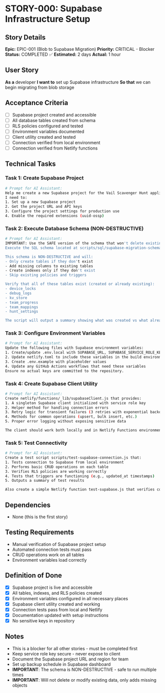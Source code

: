 # STORY-000: Supabase Infrastructure Setup

## Story Details
**Epic:** EPIC-001 (Blob to Supabase Migration)
**Priority:** CRITICAL - Blocker
**Status:** COMPLETED ✅
**Estimated:** 2 days
**Actual:** 1 hour

## User Story
**As a** developer
**I want to** set up Supabase infrastructure
**So that** we can begin migrating from blob storage

## Acceptance Criteria
- [ ] Supabase project created and accessible
- [ ] All database tables created from schema
- [ ] RLS policies configured and tested
- [ ] Environment variables documented
- [ ] Client utility created and tested
- [ ] Connection verified from local environment
- [ ] Connection verified from Netlify functions

## Technical Tasks

### Task 1: Create Supabase Project
```bash
# Prompt for AI Assistant:
Help me create a new Supabase project for the Vail Scavenger Hunt application.
I need to:
1. Set up a new Supabase project
2. Get the project URL and API keys
3. Configure the project settings for production use
4. Enable the required extensions (uuid-ossp)
```

### Task 2: Execute Database Schema (NON-DESTRUCTIVE)
```bash
# Prompt for AI Assistant:
IMPORTANT: Use the SAFE version of the schema that won't delete existing data!
Execute the SQL schema located at scripts/sql/supabase-migration-schema-safe.sql in my Supabase project.

This schema is NON-DESTRUCTIVE and will:
- Only create tables if they don't exist
- Add missing columns to existing tables
- Create indexes only if they don't exist
- Skip existing policies and triggers

Verify that all of these tables exist (created or already existing):
- device_locks
- debug_logs
- kv_store
- team_progress
- team_mappings
- hunt_settings

The script will output a summary showing what was created vs what already existed.
```

### Task 3: Configure Environment Variables
```bash
# Prompt for AI Assistant:
Update the following files with Supabase environment variables:
1. Create/update .env.local with SUPABASE_URL, SUPABASE_SERVICE_ROLE_KEY, SUPABASE_ANON_KEY
2. Update netlify.toml to include these variables in the build environment
3. Create .env.example with placeholder values
4. Update any GitHub Actions workflows that need these variables
Ensure no actual keys are committed to the repository.
```

### Task 4: Create Supabase Client Utility
```bash
# Prompt for AI Assistant:
Create netlify/functions/_lib/supabaseClient.js that provides:
1. A singleton Supabase client initialized with service role key
2. Helper method for handling connection errors
3. Retry logic for transient failures (3 retries with exponential backoff)
4. Methods for common operations (upsert, bulk insert, etc.)
5. Proper error logging without exposing sensitive data

The client should work both locally and in Netlify Functions environment.
```

### Task 5: Test Connectivity
```bash
# Prompt for AI Assistant:
Create a test script scripts/test-supabase-connection.js that:
1. Tests connection to Supabase from local environment
2. Performs basic CRUD operations on each table
3. Verifies RLS policies are working correctly
4. Tests that triggers are functioning (e.g., updated_at timestamps)
5. Outputs a summary of test results

Also create a simple Netlify function test-supabase.js that verifies connectivity from the functions environment.
```

## Dependencies
- None (this is the first story)

## Testing Requirements
- Manual verification of Supabase project setup
- Automated connection tests must pass
- CRUD operations work on all tables
- Environment variables load correctly

## Definition of Done
- [x] Supabase project is live and accessible
- [x] All tables, indexes, and RLS policies created
- [x] Environment variables configured in all necessary places
- [x] Supabase client utility created and working
- [x] Connection tests pass from local and Netlify
- [x] Documentation updated with setup instructions
- [x] No sensitive keys in repository

## Notes
- This is a blocker for all other stories - must be completed first
- Keep service role key secure - never expose to client
- Document the Supabase project URL and region for team
- Set up backup schedule in Supabase dashboard
- **IMPORTANT**: The schema is NON-DESTRUCTIVE - safe to run multiple times
- **IMPORTANT**: Will not delete or modify existing data, only adds missing objects